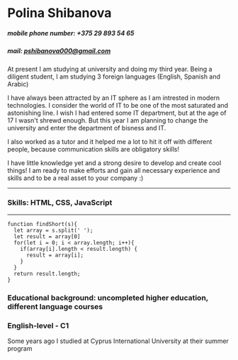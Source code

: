 # **Polina Shibanova**
##### *mobile phone number: +375 29 893 54 65*
##### *mail: pshibanova000@gmail.com*

At present I am studying at university and doing my third year. Being a diligent student, I am studying 3 foreign languages (English, Spanish and Arabic)

I have always been attracted by an IT sphere as I am intrested in modern technologies. I consider the world of IT to be one of the most saturated and astonishing line. I wish I had entered some IT department, but at the age of 17 I wasn't shrewd enough. But this year I am planning to change the university and enter the department of bisness and IT.

I also worked as a tutor and it helped me a lot to hit it off with different people, because communication skills are obligatory skills!

I have little knowledge yet and a strong desire to develop and create cool things!
I am ready to make efforts and gain all necessary experience and skills and to be a real asset to your company :) 

----
### **Skills: HTML, CSS, JavaScript**
----

```
function findShort(s){
  let array = s.split(' ');
  let result = array[0]
  for(let i = 0; i < array.length; i++){
    if(array[i].length < result.length) {
      result = array[i];
    }
  }
  return result.length;
}

```

### **Educational background: uncompleted higher education, different language courses**

### **English-level - C1**
Some years ago I studied at Cyprus International University at their summer program